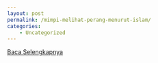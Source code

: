```yaml
---
layout: post
permalink: /mimpi-melihat-perang-menurut-islam/
categories:
    - Uncategorized
---
```


[Baca Selengkapnya](/01)